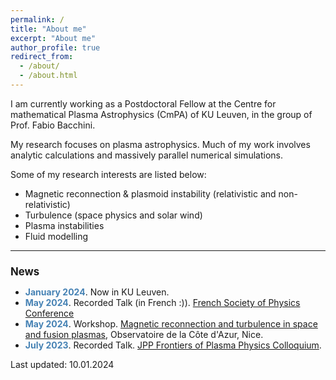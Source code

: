 ```yaml
---
permalink: /
title: "About me"
excerpt: "About me"
author_profile: true
redirect_from: 
  - /about/
  - /about.html
---
```


I am currently working as a Postdoctoral Fellow at the Centre for mathematical Plasma Astrophysics (CmPA) of KU Leuven, in the group of Prof. Fabio Bacchini. 
<!--Prior to this position, I worked as a postdoctoral research assistant in the <a href="https://fluid.oca.eu/fr/fluid">Fluid and Plasma Research Group</a> at <a href="https://lagrange.oca.eu/fr/accueil-lagrange">Laboratoire Lagrange, under the joint supervision of Emanuele Tassi and <a href="https://www.oca.eu/fr/thierry-passot">Thierry Passot</a>. -->

My research focuses on plasma astrophysics. Much of my work involves analytic calculations and massively parallel numerical simulations. 

<!--My research work is concerned with the universal process of magnetic reconnection. This process is a complex mutli-scale phenomenon responsible for triggering powerful releases of magnetic energy in astrophysical plasmas, such as solar flares. More recently, the investigation of instabilities in reconnecting current sheets and the subsequent formation of secondary magnetic islands, known as plasmoids, has significantly contributed to our understanding of magnetic reconnection.-->

Some of my research interests are listed below:

- Magnetic reconnection & plasmoid instability (relativistic and non-relativistic)
- Turbulence (space physics and solar wind)
- Plasma instabilities
- Fluid modelling

<p></p>
<p></p>

<hr>
<h2 style="font-size: 1.2em;">News</h2>

<ul>
  <li><span style="color: #4682B4; font-weight: bold;">January 2024</span>. Now in KU Leuven.</li>
  <li><span style="color: #4682B4; font-weight: bold;">May 2024</span>. Recorded Talk (in French :)). <a href="https://www.youtube.com/watch?v=cEPpevsQGhM&t=1589s">French Society of Physics Conference</a></li>
  <li><span style="color: #4682B4; font-weight: bold;">May 2024</span>. Workshop. <a href="https://www.oca.eu/en/workshop">Magnetic reconnection and turbulence in space and fusion plasmas</a>, Observatoire de la Côte d'Azur, Nice.</li>
  <li><span style="color: #4682B4; font-weight: bold;">July 2023</span>. Recorded Talk. <a href="https://www.cambridge.org/core/journals/journal-of-plasma-physics/jpp-frontiers-of-plasma-physics-colloquium">JPP Frontiers of Plasma Physics Colloquium</a>.</li>
</ul>

<p></p>
<p></p>


Last updated: 10.01.2024
